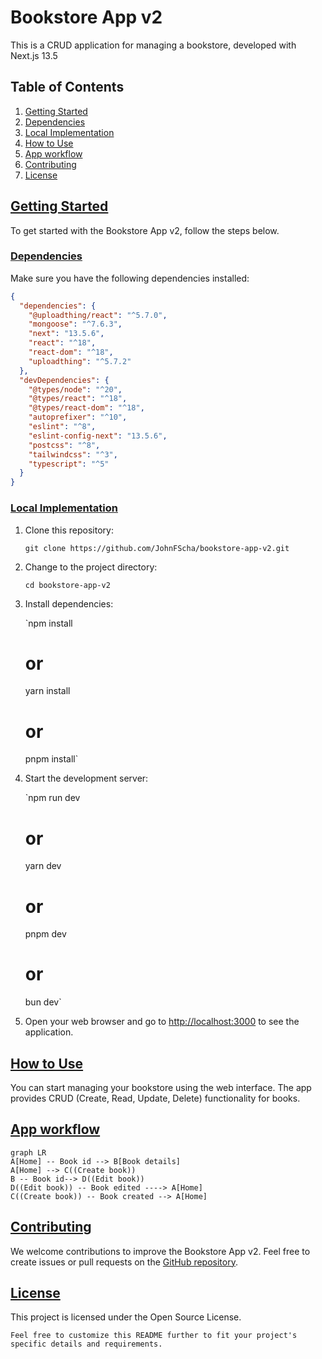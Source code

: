 # Bookstore App v2

This is a CRUD application for managing a bookstore, developed with Next.js 13.5

## Table of Contents
1. [Getting Started](#getting-started)
2. [Dependencies](#dependencies)
3. [Local Implementation](#local-implementation)
4. [How to Use](#how-to-use)
5. [App workflow](#app-workflow)
6. [Contributing](#contributing)
7. [License](#license)

## [Getting Started](#getting-started)
To get started with the Bookstore App v2, follow the steps below.

### [Dependencies](#dependencies)
Make sure you have the following dependencies installed:
```json
{
  "dependencies": {
    "@uploadthing/react": "^5.7.0",
    "mongoose": "^7.6.3",
    "next": "13.5.6",
    "react": "^18",
    "react-dom": "^18",
    "uploadthing": "^5.7.2"
  },
  "devDependencies": {
    "@types/node": "^20",
    "@types/react": "^18",
    "@types/react-dom": "^18",
    "autoprefixer": "^10",
    "eslint": "^8",
    "eslint-config-next": "13.5.6",
    "postcss": "^8",
    "tailwindcss": "^3",
    "typescript": "^5"
  }
}
```

### [Local Implementation](#local-implementation)

1.  Clone this repository:
    
    `git clone https://github.com/JohnFScha/bookstore-app-v2.git` 
    
2.  Change to the project directory:
    
    `cd bookstore-app-v2` 
    
3.  Install dependencies:
    
    `npm install
    # or
    yarn install
    # or
    pnpm install` 
    
4.  Start the development server:
    
    `npm run dev
    # or
    yarn dev
    # or
    pnpm dev
    # or
    bun dev` 
    
5.  Open your web browser and go to [http://localhost:3000](http://localhost:3000/) to see the application.
    

## [How to Use](#how-to-use)

You can start managing your bookstore using the web interface. The app provides CRUD (Create, Read, Update, Delete) functionality for books.

## [App workflow](#app-workflow)

```mermaid
graph LR
A[Home] -- Book id --> B[Book details]
A[Home] --> C((Create book))
B -- Book id--> D((Edit book))
D((Edit book)) -- Book edited ----> A[Home]
C((Create book)) -- Book created --> A[Home]
```

## [Contributing](#contributing)

We welcome contributions to improve the Bookstore App v2. Feel free to create issues or pull requests on the [GitHub repository](https://github.com/JohnFScha/bookstore-app-v2).

## [License](#license)

This project is licensed under the Open Source License.
 
`Feel free to customize this README further to fit your project's specific details and requirements.`

